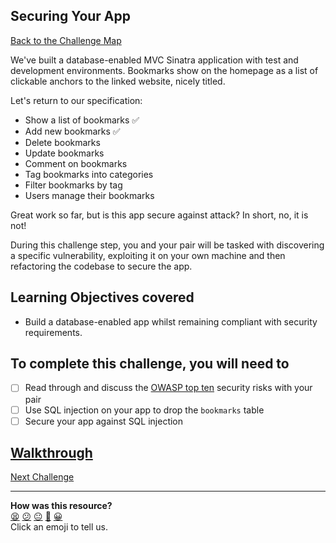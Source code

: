 ## Securing Your App

[Back to the Challenge Map](00_challenge_map.md#challenges)

We've built a database-enabled MVC Sinatra application with test and development environments. Bookmarks show on the homepage as a list of clickable anchors to the linked website, nicely titled.

Let's return to our specification:

* Show a list of bookmarks :white_check_mark:
* Add new bookmarks :white_check_mark:
* Delete bookmarks
* Update bookmarks
* Comment on bookmarks
* Tag bookmarks into categories
* Filter bookmarks by tag
* Users manage their bookmarks

Great work so far, but is this app secure against attack? In short, no, it is not!

During this challenge step, you and your pair will be tasked with discovering a specific vulnerability, exploiting it on your own machine and then refactoring the codebase to secure the app.

## Learning Objectives covered

* Build a database-enabled app whilst remaining compliant with security requirements.

## To complete this challenge, you will need to

- [ ] Read through and discuss the [OWASP top ten][owasp_top_ten] security risks with your pair
- [ ] Use SQL injection on your app to drop the `bookmarks` table
- [ ] Secure your app against SQL injection

[owasp_top_ten]: https://owasp.org/www-project-top-ten/

## [Walkthrough](walkthroughs/12.md)

[Next Challenge](./13_deleting_bookmarks.md)

<!-- BEGIN GENERATED SECTION DO NOT EDIT -->

---

**How was this resource?**  
[😫](https://airtable.com/shrUJ3t7KLMqVRFKR?prefill_Repository=makersacademy/course&prefill_File=bookmark_manager/12_securing_your_app.md&prefill_Sentiment=😫) [😕](https://airtable.com/shrUJ3t7KLMqVRFKR?prefill_Repository=makersacademy/course&prefill_File=bookmark_manager/12_securing_your_app.md&prefill_Sentiment=😕) [😐](https://airtable.com/shrUJ3t7KLMqVRFKR?prefill_Repository=makersacademy/course&prefill_File=bookmark_manager/12_securing_your_app.md&prefill_Sentiment=😐) [🙂](https://airtable.com/shrUJ3t7KLMqVRFKR?prefill_Repository=makersacademy/course&prefill_File=bookmark_manager/12_securing_your_app.md&prefill_Sentiment=🙂) [😀](https://airtable.com/shrUJ3t7KLMqVRFKR?prefill_Repository=makersacademy/course&prefill_File=bookmark_manager/12_securing_your_app.md&prefill_Sentiment=😀)  
Click an emoji to tell us.

<!-- END GENERATED SECTION DO NOT EDIT -->

